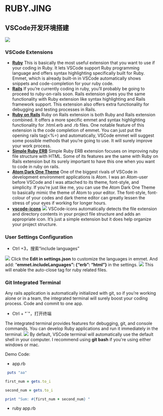# RUBY.JING

## VSCode开发环境搭建

![](https://gitee.com/helloyuzz/sharepic/raw/master/Ruby-ForJing/vscode-rails.png)

### VSCode Extensions
 - [__Ruby__](https://marketplace.visualstudio.com/itemdetails?itemName=rebornix.Ruby)
 This is basically the most useful extension that you want to use if your coding in Ruby. It lets VSCode support Ruby programming language and offers syntax highlighting specifically built for Ruby. Emmet, which is already built-in in VSCode automatically shows snippets and code-completion for your ruby code.
 - [__Rails__](https://marketplace.visualstudio.com/items?itemName=bung87.rails)
 If you’re currently coding in ruby, you’ll probably be going to proceed to ruby-on-rails soon. Rails extension gives you the same functionality with Ruby extension like syntax highlighting and Rails framework support. This extension also offers extra functionality for debugging and testing processes in Rails.
 - [__Ruby on Rails__](https://marketplace.visualstudio.com/items?itemName=hridoy.rails-snippets)
  Ruby on Rails extension is both Ruby and Rails extension combined. It offers a more specific emmet and syntax highlighting functionality for .html.erb and .rb files. One notable feature of this extension is the code completion of emmet. You can just put the opening rails tag(<%=) and automatically, VSCode emmet will suggest some possible methods that you’re going to use. It will surely improve your work process.
 - [__Simple Ruby ERB__](https://marketplace.visualstudio.com/items?itemName=vortizhe.simple-ruby-erb)
 Simple Ruby ERB extension focuses on improving ruby file structure with HTML. Some of its features are the same with Ruby on Rails extension but its surely important to have this one when you want to code in ruby on rails.
 - [__Atom Dark One Theme__](https://marketplace.visualstudio.com/items?itemName=akamud.vscode-theme-onedark)
  One of the biggest rivals of VSCode in development environment applications is Atom. I was an Atom-user before VSCode and I was attached to its theme, font-style, and simplicity. If you’re just like me, you can use the Atom Dark One Theme to basically mimic the theme of Atom to your editor. The font-style, font-colour of your codes and dark theme editor can greatly lessen the stress of your eyes if working for longer hours.
  - [__vscode-icons__](https://marketplace.visualstudio.com/items?itemName=vscode-icons-team.vscode-icons)
  ![](https://gitee.com/helloyuzz/sharepic/raw/master/Ruby-ForJing/vscode.png)
  VSCode-icons automatically detects the file extension and directory contents in your project file structure and adds an appropriate icon. It’s just a simple extension but it does help organize your project structure.

### User Settings Configuration
- Ctrl +3，搜索“include languages”  
 
![](https://gitee.com/helloyuzz/sharepic/raw/master/Ruby-ForJing/vs-settings.png) 
Click the __Edit in settings.json__ to customize the languages in emmet. And add:
 “__emmet.includeLanguages”: {“erb”: “html”}__ in the settings.
 ![](https://gitee.com/helloyuzz/sharepic/raw/master/Ruby-ForJing/vs-erb-html.png)
 This will enable the auto-close tag for ruby related files.

 ### Git Integrated Terminal
 Any rails application is automatically initialized with git, so if you’re working alone or in a team, the integrated terminal will surely boost your coding process. Code and commit to one app.
 - Ctrl + "`"，打开终端  
  
 The integrated terminal provides features for debugging, git, and console commands. You can develop Ruby applications and run it immediately in the terminal.
 ![](https://gitee.com/helloyuzz/sharepic/raw/master/Ruby-ForJing/ruby-democode.png) 
 By default, VSCode terminal will automatically use the default shell in your computer. I recommend using __git bash__ if you're using either windows or mac.

Demo Code:

- app.rb
 
```Ruby
 puts "aa"

first_num = gets.to_i

second_num = gets.to_i

print "Sum: #{first_num + second_num} "

```
 - ruby app.rb